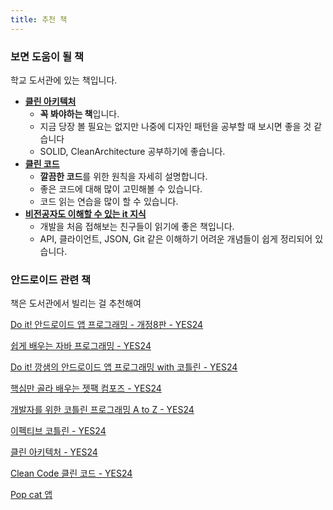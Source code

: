 ```yaml
---
title: 추천 책
---
```


### 보면 도움이 될 책

학교 도서관에 있는 책입니다.

- [**클린 아키텍처**](http://www.yes24.com/Product/Goods/77283734)
    - **꼭 봐야하는 책**입니다.
    - 지금 당장 볼 필요는 없지만 나중에 디자인 패턴을 공부할 때 보시면 좋을 것 같습니다
    - SOLID, CleanArchitecture 공부하기에 좋습니다.
- [**클린 코드**](http://www.yes24.com/Product/Goods/11681152)
    - **깔끔한 코드**를 위한 원칙을 자세히 설명합니다.
    - 좋은 코드에 대해 많이 고민해볼 수 있습니다.
    - 코드 읽는 연습을 많이 할 수 있습니다.
- [**비전공자도 이해할 수 있는 it 지식**](http://www.yes24.com/Product/Goods/91165789)
    - 개발을 처음 접해보는 친구들이 읽기에 좋은 책입니다.
    - API, 클라이언트, JSON, Git 같은 이해하기 어려운 개념들이 쉽게 정리되어 있습니다.

### 안드로이드 관련 책

책은 도서관에서 빌리는 걸 추천해여

[Do it! 안드로이드 앱 프로그래밍 - 개정8판 - YES24](http://www.yes24.com/Product/Goods/102589228)

[쉽게 배우는 자바 프로그래밍 - YES24](http://www.yes24.com/Product/Goods/95717011)

[Do it! 깡샘의 안드로이드 앱 프로그래밍 with 코틀린 - YES24](http://www.yes24.com/Product/Goods/116012310)

[핵심만 골라 배우는 젯팩 컴포즈 - YES24](http://www.yes24.com/Product/Goods/115991126)

[개발자를 위한 코틀린 프로그래밍 A to Z - YES24](http://www.yes24.com/Product/Goods/112923585)

[이펙티브 코틀린 - YES24](http://www.yes24.com/Product/Goods/106225986)

[클린 아키텍처 - YES24](http://www.yes24.com/Product/Goods/77283734)

[Clean Code 클린 코드 - YES24](http://www.yes24.com/Product/Goods/11681152)

[Pop cat 앱](https://www.notion.so/Pop-cat-cffc9bc4db6641c8a0bd5d854c896e7e?pvs=21)